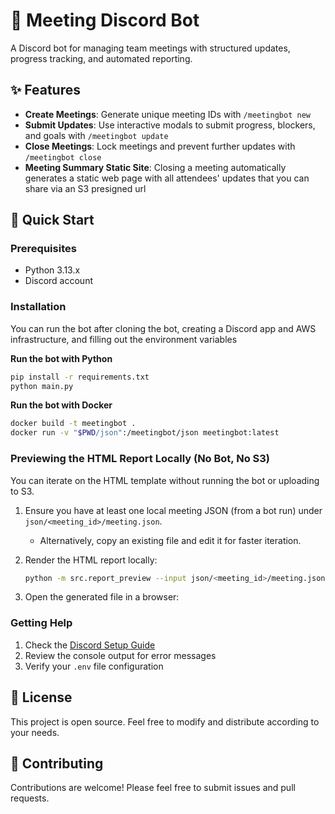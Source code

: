 # 🤖 Meeting Discord Bot

A Discord bot for managing team meetings with structured updates, progress tracking, and automated reporting.

## ✨ Features

- **Create Meetings**: Generate unique meeting IDs with `/meetingbot new`
- **Submit Updates**: Use interactive modals to submit progress, blockers, and goals with `/meetingbot update`
- **Close Meetings**: Lock meetings and prevent further updates with `/meetingbot close`
- **Meeting Summary Static Site**: Closing a meeting automatically generates a static web page with all attendees' updates that you can share via an S3 presigned url

## 🚀 Quick Start

### Prerequisites

- Python 3.13.x
- Discord account

### Installation

You can run the bot after cloning the bot, creating a Discord app and AWS infrastructure, and filling out the environment variables

**Run the bot with Python**
```bash
pip install -r requirements.txt
python main.py
```

**Run the bot with Docker**
```bash
docker build -t meetingbot .
docker run -v "$PWD/json":/meetingbot/json meetingbot:latest
```

### Previewing the HTML Report Locally (No Bot, No S3)

You can iterate on the HTML template without running the bot or uploading to S3.

1. Ensure you have at least one local meeting JSON (from a bot run) under `json/<meeting_id>/meeting.json`.
   - Alternatively, copy an existing file and edit it for faster iteration.

2. Render the HTML report locally:
   ```bash
   python -m src.report_preview --input json/<meeting_id>/meeting.json --output preview.html
   ```

3. Open the generated file in a browser:

### Getting Help

1. Check the [Discord Setup Guide](DISCORD_SETUP.md)
2. Review the console output for error messages
3. Verify your `.env` file configuration

## 📝 License

This project is open source. Feel free to modify and distribute according to your needs.

## 🤝 Contributing

Contributions are welcome! Please feel free to submit issues and pull requests.
